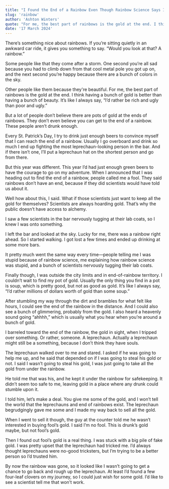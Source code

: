 ```yaml
---
title: "I Found the End of a Rainbow Even Though Rainbow Science Says It's Impossible"
slug: 'rainbow'
author: 'Ashton Winters'
quote: "For me, the best part of rainbows is the gold at the end. I think having a bunch of gold is better than having a bunch of beauty. It’s like I always say, 'I’d rather be rich and ugly than poor and ugly.'"
date: '17 March 2024'
---
```


There’s something nice about rainbows. If you’re sitting quietly in an awkward car ride, it gives you something to say. “Would you look at that? A rainbow.”

Some people like that they come after a storm. One second you’re all sad because you had to climb down from that cool metal pole you got up on, and the next second you’re happy because there are a bunch of colors in the sky.

Other people like them because they're beautiful. For me, the best part of rainbows is the gold at the end. I think having a bunch of gold is better than having a bunch of beauty. It’s like I always say, “I’d rather be rich and ugly than poor and ugly.”

But a lot of people don’t believe there are pots of gold at the ends of rainbows. They don’t even believe you can get to the end of a rainbow. These people aren’t drunk enough.

Every St. Patrick’s Day, I try to drink just enough beers to convince myself that I can reach the end of a rainbow. Usually I go overboard and drink so much I end up fighting the most leprechaun-looking person in the bar. And if there isn’t one, I’ll put a leprechaun hat on the shortest person and go from there.

But this year was different. This year I’d had just enough green beers to have the courage to go on my adventure. When I announced that I was heading out to find the end of a rainbow, people called me a fool. They said rainbows don’t have an end, because if they did scientists would have told us about it.

Well how about this, I said. What if those scientists just want to keep all the gold for themselves? Scientists are always hoarding gold. That’s why the public doesn’t have access to alchemy.

I saw a few scientists in the bar nervously tugging at their lab coats, so I knew I was onto something.

I left the bar and looked at the sky. Lucky for me, there was a rainbow right ahead. So I started walking. I got lost a few times and ended up drinking at some more bars.

It pretty much went the same way every time—people telling me I was stupid because of rainbow science, me explaining how rainbow science was stupid, and a bunch of scientists nervously tugging their lab coats.

Finally though, I was outside the city limits and in end-of-rainbow territory. I couldn’t wait to find my pot of gold. Usually the only thing you find in a pot is soup, which is pretty good, but not as good as gold. It’s like I always say, “I’d rather millions of dollars worth of gold than some soup.”

After stumbling my way through the dirt and brambles for what felt like hours, I could see the end of the rainbow in the distance. And I could also see a bunch of glimmering, probably from the gold. I also heard a heavenly sound going “ahhhh,” which is usually what you hear when you’re around a bunch of gold.

I barreled toward the end of the rainbow, the gold in sight, when I tripped over something. Or rather, someone. A leprechaun. Actually a leprechaun might still be a something, because I don’t think they have souls.

The leprechaun walked over to me and stared. I asked if he was going to help me up, and he said that depended on if I was going to steal his gold or not. I said I wasn’t going to steal his gold, I was just going to take all the gold from under the rainbow.

He told me that was his, and he kept it under the rainbow for safekeeping. It didn’t seem too safe to me, leaving gold in a place where any drunk could stumble upon it.

I told him, let’s make a deal. You give me some of the gold, and I won’t tell the world that the leprechauns and end of rainbows exist. The leprechaun begrudgingly gave me some and I made my way back to sell all the gold.

When I went to sell it though, the guy at the counter told me he wasn’t interested in buying fool’s gold. I said I’m no fool. This is drunk’s gold maybe, but not fool’s gold.

Then I found out fool’s gold is a real thing. I was stuck with a big pile of fake gold. I was pretty upset that the leprechaun had tricked me. I’d always thought leprechauns were no-good tricksters, but I’m trying to be a better person so I’d trusted him.

By now the rainbow was gone, so it looked like I wasn’t going to get a chance to go back and rough up the leprechaun. At least I’d found a few four-leaf clovers on my journey, so I could just wish for some gold. I’d like to see a scientist tell me that won’t work.